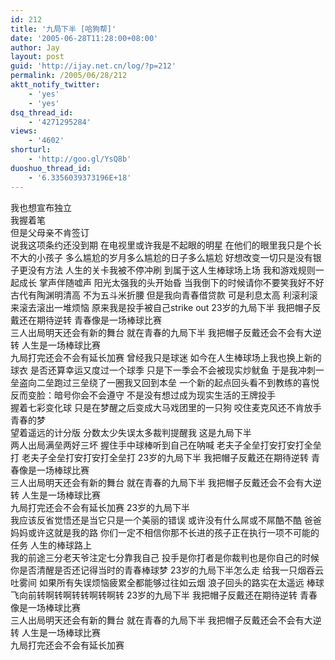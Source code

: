 ```yaml
---
id: 212
title: '九局下半 [哈狗帮]'
date: '2005-06-28T11:28:00+08:00'
author: Jay
layout: post
guid: 'http://ijay.net.cn/log/?p=212'
permalink: /2005/06/28/212
aktt_notify_twitter:
    - 'yes'
    - 'yes'
dsq_thread_id:
    - '4271295284'
views:
    - '4602'
shorturl:
    - 'http://goo.gl/YsQ8b'
duoshuo_thread_id:
    - '6.3356039373196E+18'
---
```


<div>我也想宣布独立</div>
<div>我握着笔</div>
<div>但是父母亲不肯签订</div>
<div>说我这项条约还没到期
在电视里或许我是不起眼的明星
在他们的眼里我只是个长不大的小孩子
多么尴尬的岁月多么尴尬的日子多么尴尬
好想改变一切只是没有银子更没有方法
人生的关卡我被不停冲刷
到属于这人生棒球场上场
我和游戏规则一起成长
掌声伴随嘘声
阳光太强我的头开始昏
当我倒下的时候请你不要笑我好不好
古代有陶渊明清高
不为五斗米折腰
但是我向青春借贷款
可是利息太高
利滚利滚来滚去滚出一堆烦恼
原来我是投手被自己strike out
23岁的九局下半
我把帽子反戴还在期待逆转
青春像是一场棒球比赛</div>
<div>三人出局明天还会有新的舞台
就在青春的九局下半
我把帽子反戴还会不会有大逆转
人生是一场棒球比赛</div>
<div>九局打完还会不会有延长加赛
曾经我只是球迷
如今在人生棒球场上我也换上新的球衣
是否还算幸运又度过一个球季
只是下一季会不会被现实炒鱿鱼
于是我冲刺一垒盗向二垒跑过三垒绕了一圈我又回到本垒
一个新的起点回头看不到教练的喜悦
反而变脸：暗号你会不会遵守
不是没有想过成为现实生活的王牌投手</div>
<div>握着七彩变化球
只是在梦醒之后变成大马戏团里的一只狗
咬住麦克风还不肯放手青春的梦</div>
<div>望着遥远的计分版
分数太少失误太多裁判提醒我
这是九局下半</div>
<div>两人出局满垒两好三坏
握住手中球棒听到自己在呐喊
老夫子全垒打安打安打全垒打
老夫子全垒打安打安打全垒打
23岁的九局下半
我把帽子反戴还在期待逆转
青春像是一场棒球比赛</div>
<div>三人出局明天还会有新的舞台
就在青春的九局下半
我把帽子反戴还会不会有大逆转
人生是一场棒球比赛</div>
<div>九局打完还会不会有延长加赛
23岁的九局下半</div>
<div>我应该反省觉悟还是当它只是一个美丽的错误
或许没有什么屌或不屌酷不酷
爸爸妈妈或许这就是我的路
你们一定不相信你那不长进的孩子正在执行一项不可能的任务
人生的棒球路上</div>
<div>我的前途三分老天爷注定七分靠我自己
投手是你打者是你裁判也是你自己的时候
你是否清醒是否还记得当时的青春棒球梦
23岁的九局下半怎么走
给我一只烟吞云吐雾间
如果所有失误烦恼疲累全都能够过往如云烟
浪子回头的路实在太遥远
棒球飞向前转啊转啊转转啊转啊转
23岁的九局下半
我把帽子反戴还在期待逆转
青春像是一场棒球比赛</div>
<div>三人出局明天还会有新的舞台
就在青春的九局下半
我把帽子反戴还会不会有大逆转
人生是一场棒球比赛</div>
<div>九局打完还会不会有延长加赛</div>